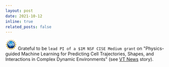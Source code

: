 ```yaml
---
layout: post
date: 2021-10-12
inline: true
related_posts: false
---
```


<img src="/assets/img/nsf-logo.png" alt="NSF" style="width:35px;"> Grateful to be `lead PI of a $1M NSF CISE Medium grant` on "Physics-guided Machine Learning for Predicting Cell Trajectories, Shapes, and Interactions in Complex Dynamic Environments" (see [VT News](https://news.vt.edu/articles/2021/10/sanghani-center-researcher-receives--1-million-nsf-grant-to-pred.html) story).
